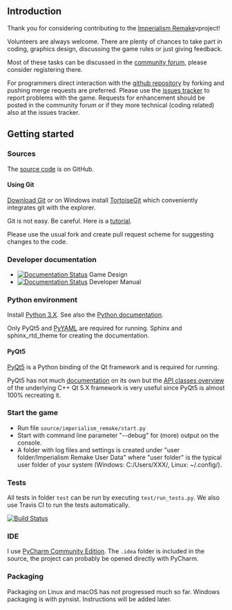 ## Introduction

Thank you for considering contributing to the [Imperialism Remake](http://remake.twelvepm.de/)vproject!

Volunteers are always welcome. There are plenty of chances to take part in coding,
graphics design, discussing the game rules or just giving feedback.

Most of these tasks can be discussed in the [community forum](http://remake.twelvepm.de/forum/),
please consider registering there.

For programmers direct interaction with the [github repository](https://github.com/Trilarion/imperialism-remake)
by forking and pushing merge requests are preferred. Please use the
[issues tracker](https://github.com/Trilarion/imperialism-remake/issues) to report problems with
the game. Requests for enhancement should be posted in the community forum or if they more technical
(coding related) also at the issues tracker.


## Getting started

### Sources

The [source code](https://github.com/Trilarion/Imperialism-Remake) is on GitHub.

#### Using Git

[Download Git](http://git-scm.com/downloads) or on Windows install [TortoiseGit](https://code.google.com/p/tortoisegit/)
which conveniently integrates git with the explorer.

Git is not easy. Be careful. Here is a [tutorial](https://www.atlassian.com/git/tutorials/syncing).

Please use the usual fork and create pull request scheme for suggesting changes to the code.

### Developer documentation

- [![Documentation Status](https://readthedocs.org/projects/imperialism-remake-definition/badge/?version=latest)](http://imperialism-remake-definition.readthedocs.io/en/latest/?badge=latest) Game Design
- [![Documentation Status](https://readthedocs.org/projects/imperialism-remake-developer/badge/?version=latest)](http://imperialism-remake-developer.readthedocs.io/en/latest/?badge=latest) Developer Manual

### Python environment

Install [Python 3.X](https://www.python.org/downloads/). See also the [Python documentation](https://docs.python.org/3/).

Only PyQt5 and [PyYAML](http://pyyaml.org/wiki/PyYAML) are required for running. Sphinx and sphinx_rtd_theme for creating the documentation.

#### PyQt5

[PyQt5](https://www.riverbankcomputing.com/software/pyqt/download5) is a Python binding of the Qt framework and is required for running.

PyQt5 has not much [documentation](http://pyqt.sourceforge.net/Docs/PyQt5/) on its own but the [API classes overview](http://doc.qt.io/qt-5/classes.html)
of the underlying C++ Qt 5.X framework is very useful since PyQt5 is almost 100% recreating it. 

### Start the game

- Run file `source/imperialism_remake/start.py`
- Start with command line parameter "--debug" for (more) output on the console.
- A folder with log files and settings is created under "user folder/Imperialism Remake User Data" where "user folder" is the typical user folder of your system (Windows: C:/Users/XXX/, Linux: ~/.config/).

### Tests

All tests in folder `test` can be run by executing `test/run_tests.py`. We also use Travis CI to run the tests
automatically.

[![Build Status](https://travis-ci.org/Trilarion/imperialism-remake.svg?branch=master)](https://travis-ci.org/Trilarion/imperialism-remake)

### IDE

I use [PyCharm Community Edition](http://www.jetbrains.com/pycharm/download/). The `.idea` folder is included in the source, the project
can probably be opened directly with PyCharm.

### Packaging

Packaging on Linux and macOS has not progressed much so far. Windows packaging is with pynsist. Instructions will be added later.

